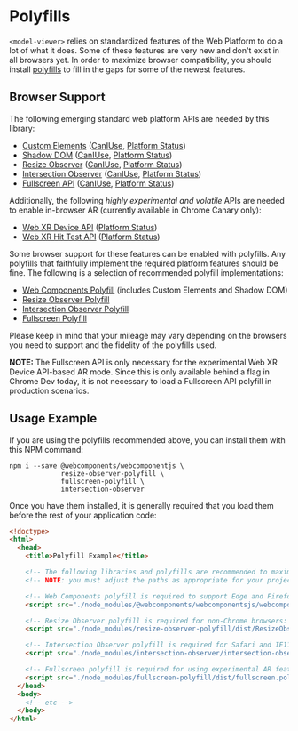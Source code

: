 # Polyfills

`<model-viewer>` relies on standardized features of the Web Platform to do a lot of
what it does. Some of these features are very new and don't exist in all
browsers yet. In order to maximize browser compatibility, you should install
[polyfills](https://en.wikipedia.org/wiki/Polyfill_(programming)) to fill in the
gaps for some of the newest features.

## Browser Support

The following emerging standard web platform APIs are needed by this library:

 - [Custom Elements](https://html.spec.whatwg.org/multipage/custom-elements.html#custom-elements) ([CanIUse](https://caniuse.com/#feat=custom-elementsv1), [Platform Status](https://www.chromestatus.com/features/4696261944934400))
 - [Shadow DOM](https://dom.spec.whatwg.org/#shadow-trees) ([CanIUse](https://caniuse.com/#feat=shadowdomv1), [Platform Status](https://www.chromestatus.com/features/4667415417847808))
 - [Resize Observer](https://wicg.github.io/ResizeObserver/) ([CanIUse](https://caniuse.com/#feat=resizeobserver), [Platform Status](https://www.chromestatus.com/features/5705346022637568))
 - [Intersection Observer](https://w3c.github.io/IntersectionObserver/) ([CanIUse](https://caniuse.com/#feat=intersectionobserver), [Platform Status](https://www.chromestatus.com/features/5695342691483648))
 - [Fullscreen API](https://fullscreen.spec.whatwg.org/) ([CanIUse](https://caniuse.com/#feat=fullscreen), [Platform Status](https://www.chromestatus.com/features/6596356319739904))

Additionally, the following _highly experimental and volatile_ APIs are needed
to enable in-browser AR (currently available in Chrome Canary only):

 - [Web XR Device API](https://immersive-web.github.io/webxr/) ([Platform Status](https://www.chromestatus.com/features/5680169905815552))
 - [Web XR Hit Test API](https://github.com/immersive-web/hit-test/blob/master/explainer.md) ([Platform Status](https://www.chromestatus.com/features/4755348300759040))

Some browser support for these features can be enabled with polyfills. Any
polyfills that faithfully implement the required platform features should be
fine. The following is a selection of recommended polyfill implementations:

 - [Web Components Polyfill](https://github.com/webcomponents/webcomponentsjs) (includes Custom Elements and Shadow DOM)
 - [Resize Observer Polyfill](https://github.com/que-etc/resize-observer-polyfill)
 - [Intersection Observer Polyfill](https://github.com/w3c/IntersectionObserver/tree/master/polyfill)
 - [Fullscreen Polyfill](https://github.com/nguyenj/fullscreen-polyfill)

Please keep in mind that your mileage may vary depending on the browsers you
need to support and the fidelity of the polyfills used.

**NOTE:** The Fullscreen API is only necessary for the experimental Web XR
Device API-based AR mode. Since this is only available behind a flag in Chrome
Dev today, it is not necessary to load a Fullscreen API polyfill in production
scenarios.

## Usage Example

If you are using the polyfills recommended above, you can install them with
this NPM command:

```
npm i --save @webcomponents/webcomponentjs \
             resize-observer-polyfill \
             fullscreen-polyfill \
             intersection-observer
```

Once you have them installed, it is generally required that you load them before
the rest of your application code:

```html
<!doctype>
<html>
  <head>
    <title>Polyfill Example</title>

    <!-- The following libraries and polyfills are recommended to maximize browser support -->
    <!-- NOTE: you must adjust the paths as appropriate for your project -->

    <!-- Web Components polyfill is required to support Edge and Firefox < 63: -->
    <script src="./node_modules/@webcomponents/webcomponentsjs/webcomponents-loader.js"></script>

    <!-- Resize Observer polyfill is required for non-Chrome browsers: -->
    <script src="./node_modules/resize-observer-polyfill/dist/ResizeObserver.js"></script>

    <!-- Intersection Observer polyfill is required for Safari and IE11 -->
    <script src="./node_modules/intersection-observer/intersection-observer.js"></script>

    <!-- Fullscreen polyfill is required for using experimental AR features in Canary: -->
    <script src="./node_modules/fullscreen-polyfill/dist/fullscreen.polyfill.js"></script>
  </head>
  <body>
    <!-- etc -->
  </body>
</html>
```

